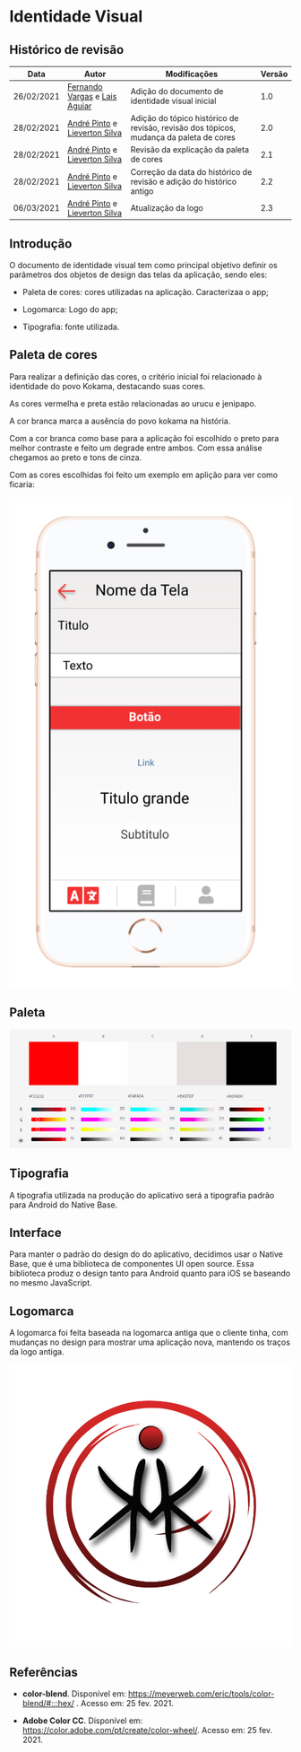 # Identidade Visual

## Histórico de revisão

| Data       | Autor                                        | Modificações                      | Versão |
| ---------- | -------------------------------------------- | --------------------------------- | ------ |
| 26/02/2021 | [Fernando Vargas](https://github.com/SFernandoS) e [Lais Aguiar](https://github.com/laispa) | Adição do documento de identidade visual inicial | 1.0    |
| 28/02/2021 | [André Pinto](https://github.com/andrelucax) e [Lieverton Silva](https://github.com/lievertom) | Adição do tópico histórico de revisão, revisão dos tópicos, mudança da paleta de cores | 2.0    |
| 28/02/2021 | [André Pinto](https://github.com/andrelucax) e [Lieverton Silva](https://github.com/lievertom) | Revisão da explicação da paleta de cores | 2.1    |
| 28/02/2021 | [André Pinto](https://github.com/andrelucax) e [Lieverton Silva](https://github.com/lievertom) | Correção da data do histórico de revisão e adição do histórico antigo | 2.2    |
| 06/03/2021 | [André Pinto](https://github.com/andrelucax) e [Lieverton Silva](https://github.com/lievertom) |  Atualização da logo | 2.3    |

## Introdução

O documento de identidade visual tem como principal objetivo definir os parâmetros dos objetos de design das telas da aplicação, sendo eles:

* Paleta de cores: cores utilizadas na aplicação. Caracterizaa o app;

* Logomarca: Logo do app;

* Tipografia: fonte utilizada.

## Paleta de cores

Para realizar  a definição das cores, o critério inicial foi relacionado à identidade do povo Kokama, destacando suas cores.

As cores vermelha e preta estão relacionadas ao urucu e jenipapo.

A cor branca marca a ausência do povo kokama na história.

Com a cor branca como base para a aplicação foi escolhido o preto para melhor contraste e feito um degrade entre ambos. Com essa análise chegamos ao preto e tons de cinza.

Com as cores escolhidas foi feito um exemplo em aplição para ver como ficaria:

![exemplo_paleta_aplicada ](../assets/img/visual-identity/pallete_example.png)

## Paleta

![paleta](../assets/img/visual-identity/pallete.png)

## Tipografia

A tipografia utilizada na produção do aplicativo será a tipografia padrão para Android do Native Base.

## Interface

Para manter o padrão do design do do aplicativo, decidimos usar o Native Base, que é uma biblioteca de componentes UI open source. Essa biblioteca produz o design tanto para Android quanto para iOS se baseando no mesmo JavaScript.

## Logomarca

A logomarca foi feita baseada na logomarca antiga que o cliente tinha, com mudanças no design para mostrar uma aplicação nova, mantendo os traços da logo antiga.

![logo](../assets/img/visual-identity/logo.png)

## Referências

* **color-blend**. Disponível em: https://meyerweb.com/eric/tools/color-blend/#:::hex/ . Acesso em: 25 fev. 2021.

* **Adobe Color CC**. Disponível em: https://color.adobe.com/pt/create/color-wheel/. Acesso em: 25 fev. 2021.
